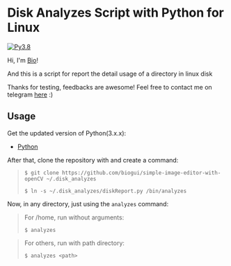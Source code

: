 # Disk Analyzes Script with Python for Linux
[![Py3.8](https://img.shields.io/badge/Python-3.8-blueviolet.svg)](https://docs.python.org/release/3.8/whatsnew/changelog.html#changelog)

Hi, I'm [Bio](https://github.com/biogui)!

And this is a script for report the detail usage of a directory in linux disk

Thanks for testing, feedbacks are awesome! Feel free to contact me on telegram [here](https://t.me/gui_bio) :)

## Usage
Get the updated version of Python(3.x.x):
* [Python](https://realpython.com/installing-python/)

After that, clone the repository with and create a command:

>`$ git clone https://github.com/biogui/simple-image-editor-with-openCV ~/.disk_analyzes`
>
> `$ ln -s ~/.disk_analyzes/diskReport.py /bin/analyzes`

Now, in any directory, just using the `analyzes` command:
>For /home, run without arguments:
>
>`$ analyzes`

>For others, run with path directory:
>
>`$ analyzes <path>`




